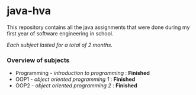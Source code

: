 # java-hva
This repository contains all the java assignments that were done during my first year of software engineering in school.

*Each subject lasted for a total of 2 months.*

### Overview of subjects
- Programming - *introduction to programming* : **Finished**
- OOP1 - *object oriented programming 1* : **Finished**
- OOP2 - *object oriented programming 2* : **Finished**
